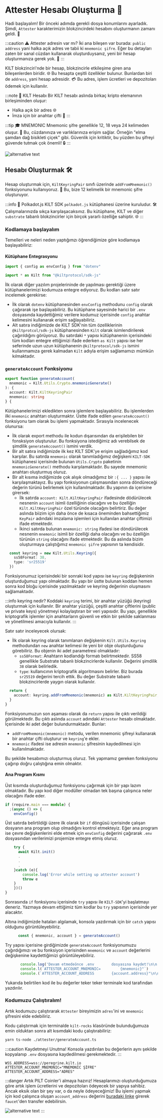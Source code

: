 # Attester Hesabı Oluşturma 🏢

Hadi başlayalım! Bir önceki adımda gerekli dosya konumlarını ayarladık. Şimdi, `Attester` karakterimizin blokzincirdeki hesabını oluşturmanın zamanı geldi. 🎉

:::caution ⚠️ Attester adresin var mı?
İki ana bileşen var burada: `public address` yani halka açık adres ve tabii ki `mnemonic şifre`. Eğer bu detayları zaten bir sanal cüzdan kullanarak oluşturduysanız, yeni bir hesap oluşturmanıza gerek yok. 🎯
:::

KILT blokzinciri'nde bir hesap, blokzincirle etkileşime giren ana bileşenlerden biridir. 🌐 Bu hesapta çeşitli özellikler bulunur. Bunlardan biri de `address`, yani hesap adresidir. 💳 Bu adres, işlem ücretleri ve depozitoları ödemek için kullanılır.

:::note 📒 KILT Hesabı
Bir KILT hesabı aslında birkaç kripto elemanının birleşiminden oluşur:
- Halka açık bir adres 🌐
- İmza için bir anahtar çifti 🔑
:::

:::tip 🎓 MNEMONIC
Mnemonic şifre genellikle 12, 18 veya 24 kelimeden oluşur. 📝 Bu, cüzdanınıza ve varlıklarınıza erişim sağlar. Örneğin "elma şamdan dağ bisikleti çiçek" gibi.  Güvenlik için kritiktir, bu yüzden bu şifreyi güvende tutmak çok önemli! 🔒
:::

![alternative text](../../../static/img/kilt/address.png "Welcome")

## Hesabı Oluşturmak 🛠️

Hesap oluşturmak için, `KiltKeyringPair` sınıfı üzerinde `addFromMnemonic()` fonksiyonunu kullanıyoruz. 🌟 Bu, bize 12 kelimelik bir mnemonic şifre oluşturuyor.

:::info 📘 Polkadot.js
KILT SDK `polkadot.js` kütüphanesi üzerine kuruludur. 🛠️ Çalışmalarınızda sıkça karşılaşacaksınız. Bu kütüphane, KILT ve diğer `substrate` tabanlı blokzincirler için birçok yararlı özelliğe sahiptir. 🌐
:::


### Kodlamaya başlayalım

Temelleri ve neleri neden yaptığımzı öğrendiğimize göre kodlamaya başlayabiliriz:

#### Kütüphane Entegrasyonu

```typescript title="attester/genarateAccount.ts"
import { config as envConfig } from "dotenv"

import * as Kilt from "@kiltprotocol/sdk-js"
```

İlk olarak diğer yazılım projelerininde de yapılması gerektiği üzere kütüphanelerimizi kodumuza entegre ediyoruz. Bu kodları satır satır incelemek gerekirse:

- İlk olarak `dotenv` kütüphanesinden `envConfig` methodunu `config` olarak çağırarak işe başlayabiliriz. Bu kütüphane sayesinde harici bir `.env` dosyasında kaydettiğimiz verilere kodumuz içerisinde `config` anahtar kelimesini kullanarak erişim sağlayabiliriz.
- Alt satıra indiğimizde de KILT SDK'nin tüm özelliklerinin `@kiltprotcol/sdk-js` kütüphanesinden `Kilt` olarak isimlendirilerek çağırıldığını görüyoruz. Bu satırdaki `*` yapısı kütüphanenin içerisindeki tüm kodları entegre ettiğimizi ifade ederken `as Kilt` yapısı ise her seferinde uzun uzun kütüphanenin `@kiltprotocol/sdk-js` ismini kullanmamıza gerek kalmadan `Kilt` adıyla erişim sağlamamızı mümkün kılmaktadır.

### `generateAccount` Fonksiyonu

```typescript title="attester/genarateAccount.ts"
export function generateAccount(
  mnemonic = Kilt.Utils.Crypto.mnemonicGenerate()
): {
  account: Kilt.KiltKeyringPair
  mnemonic: string
} {
```

Kütüphanelerimizi ekledikten sonra işlemlere başlayabiliriz. Bu işlemlerden ilki `mnemonic` anahtarı oluşturmaktır. Üstte ifade edilen `generateAccount()` fonksiyonu tam olarak bu işlemi yapmaktadır.  Sırasıyla incelenecek olunursa:

- İlk olarak export methodu ile kodun dışarısından da erişilebilen bir fonsksiyon oluşturulur. Bu fonksiyona istediğimiz adı verebilsek de şimdilik `generateAccount()` ismini verdik. 
- Bir alt satıra indiğimizde ilk kez KILT SDK'ye erişim sağladığımız kod karşılar. Bu satırda `mnemonic` olarak tanımladığımız değişkeni `KILT-SDK` kütüphanesi içerisinde bulunan  `Utils.Crypto` paketinin `mnemonicGenerate()` methodu karşılamaktadır. Bu sayede mnemonic anahtarı oluşturmuş oluruz.
- Bir alt kısıma indiğimizde çok alışık olmadığımız bir `:{ ... }` yapısı ile karşılaşmaktayız. Bu yapı fonksiyonun çalışmasından sonra döndüreceği değerin türünü belirlemek için kullanılmaktadır. Bu yapının da içerisine girersek:
	- İlk satırda `account: Kilt.KiltKeyringPair` ifadesinde dödürülecek nesnenin `account` isimli özelliğinin olacağını ve bu özelliğin `Kilt.KiltKeyringPair` özel türünde olacağını belirtiriz. Bu değer aslında biizim için daha önce de kısaca öneminden bahsettiğimiz `KeyPair` adındaki imzalama işlemleri için kullanılan anahtar çiftimizi ifade etmektedir.
	- İkinci satırda bulunan `mnemonic: string` ifadesi ise döndürülecek nesnenin `mnemonic` isimli bir özelliği daha olacağını ve bu özelliğin türünün `string` olacağını ifade etmektedir. Bu da aslında bizim oluşturmaya çalıştığımız `mnemonic şifre` yapısının ta kendisidir. 

```typescript title="attester/genarateAccount.ts"
  const keyring = new Kilt.Utils.Keyring({
    ss58Format: 38,
    type: 'sr25519'
  })
```

Fonksiyonumuz içerisindeki bir sonraki kod yapısı ise `keyring` değişkeninin oluşturduğumuz yapı olmaktadır. Bu yapı bir üstte bulunan koddan hemen sonra kod bloğu içerisinde yazılmaktadır ve keyring değerinin oluşmasını sağlamaktadır.

:::info keyring nedir?
Koddaki `keyring` terimi, bir anahtar yüzüğü (keyring) oluşturmak için kullanılır. Bir anahtar yüzüğü, çeşitli anahtar çiftlerini (public ve private keys) yönetmeyi kolaylaştıran bir veri yapısıdır. Bu yapı, genellikle kriptografik işlemler için anahtarların güvenli ve etkin bir şekilde saklanması ve yönetilmesi amacıyla kullanılır.
:::

Satır satır inceleyecek olursak:
- İlk olarak keyring olarak tanımlanan değişkenin `Kilt.Utils.Keyring` methodundan `new` anahtar kelimesi ile yeni bir obje oluşturduğunu görebiliriz. Bu objenin iki adet parametresi olmaktadır:
	- `ss58Format`: Anahtarın kodlandığı formatı belirtmektedir. SS58 genellikle Substrate tabanlı blokzincirlerde kullanılır. Değerini şimdilik `38` olarak belirledik.
	- `type`: kullanıcının kriptografik algoritmasını belirler. Biz burada `sr25519` değerini tercih ettik. Bu değer Substrate tabanlı blokzincirlerde yaygın olarak kullanılır.

```typescript title="attester/genarateAccount.ts"
  return {
    account: keyring.addFromMnemonic(mnemonic) as Kilt.KiltKeyringPair, mnemonic
  }
}
```

Fonksiyonumuzun son aşaması olarak da `return` yapısı ile çıktı verildiği görülmektedir. Bu çıktı aslında `account` adındaki `Attester` hesabı olmaktadır. İçerisinde iki adet değer bulundurmaktadır. Bunlar:
- `addFromMnemonic(mnemonic)` metodu, verilen mnemonic şifreyi kullanarak bir anahtar çifti oluşturur ve `keyring`'e ekler.
- `mnemonic` ifadesi ise adresin `mnemonic` şifresinin kaydedilmesi için kullanılmaktadır.

Bu şekilde hesabımızı oluşturmuş oluruz. Tek yapmamız gereken fonksiyonu çağırıp doğru çalıştığına emin olmaktır.


#### Ana Program Kısmı

Üst kısımda oluşturduğumuz fonksiyonu çağırmak için bir yapı lazım olmaktadır. Bu yapı kod diğer modüller olmadan tek başına çalışınca neler olacağını ifade eder.

```typescript title="attester/genarateAccount.ts"
if (require.main === module) {
  ;(async () => {
    envConfig()
```

Üst satırda belirtildiği üzere ilk olarak bir `if` döngüsü içerisinde çalışan dosyanın ana program olup olmadığını kontrol etmekteyiz. Eğer ana program ise çevre değişkenlerini elde etmek için `envConfig` değerini çağırarak `.env` dosyasından verilerimizi projemize entegre etmiş oluruz.

```typescript title="attester/genarateAccount.ts"
    try {
      await Kilt.init()
      .
      .
      .
    }catch (e){
	    console.log('Error while setting up attester account') 
	    throw e
    }
    })() 
}
```

Sonrasında `if` fonksiyonu içerisinde `try` yapısı ile `KILT-SDK`'yi başlatmayı deneriz. Yazmaya devam ettiğimiz tüm kodlar bu `try` yapısının içerisinde yer alacaktır. 

Altına indiğimizde hataları algılamak, konsola yazdırmak için bir `catch` yapısı olduğunu görüntüleyebiliriz.

```typescript title="attester/genarateAccount.ts"
      const { mnemonic, account } = generateAccount()
```

Try yapısı içerisine girdiğimizde `generateAccount` fonksiyonumuzu çağırdığımızı ve bu fonksiyon içerisinden `mnemonic` ve `account` değerlerini değişkenine kaydettiğimizi görüntüleyebiliriz.

```typescript title="attester/genarateAccount.ts"
       console.log('Devam etmedeönce .env        dosyasına kaydet!\n\n')
       console.l(`ATTESTER_ACCOUNT_MNEMONIC=         {mnemonic}"`)
       console.(`ATTESTER_ACCOUNT_ADDRESS        {account.address}"\n\n`
```

Yukarıda belirtilen kod ile bu değerler teker teker terminale kod tarafından yazdırılır. 

### Kodumuzu Çalıştıralım!

Artık kodumuzu çalıştırarak `Attester` bireyimizin `adres`'ini ve `mnemonic` şifresini elde edebiliriz.

Kodu çalıştırmak için terminalde `kilt-rocks` klasöründe bulunduğumuza  emin olduktan sonra alt kısımdaki kodu çalıştırabiliriz:

```bash
yarn ts-node ./attester/generateAccount.ts
```

:::caution Kaydetmeyi Unutma!
Konsola yazdırılan bu değerlerin aynı şekilde kopyalanıp `.env` dosyasına kaydedilmesi gerekmektedir.
:::

```dotenv title="dotenv"
WSS_ADDRESS=wss://peregrine.kilt.io
ATTESTER_ACCOUNT_MNEMONIC="MNEMONİC ŞİFRE"
ATTESTER_ACCOUNT_ADDRESS="ADRES"
```

:::danger Artık PILT Coinler'i almaya hazırız!
Hesaplarımızı oluşturduğumuza göre artık işlem ücretlerini ve depozitoları ödeyecek bir yapıya sahibiz. Ancak eksik olan bir şey var, o da neyle ödeyeceğimiz! Bu işlemi yapmak için kod çalışınca oluşan `account_address` değerini [buradaki linke](https://faucet.peregrine.kilt.io/) girerek `faucet`'den transfer edebilirsin.

![alternative text](../../../static/img/kilt/faucet.gif "Welcome")
:::